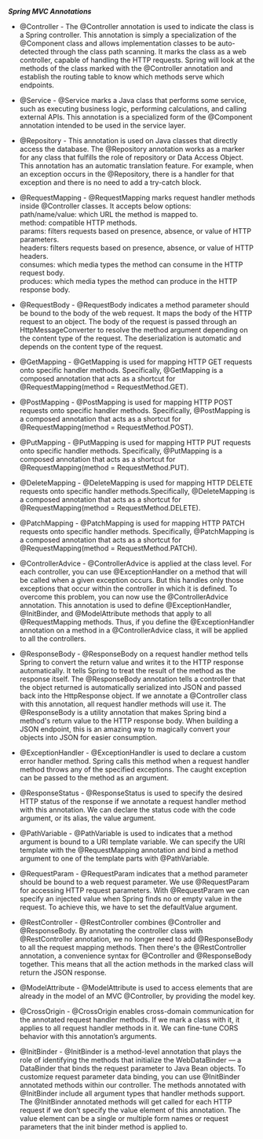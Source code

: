 **_Spring MVC Annotations_**

- @Controller - The @Controller annotation is used to indicate the class is a Spring controller. This annotation is simply a specialization of the @Component class and allows implementation classes to be auto-detected through the class path scanning. It marks the class as a web controller, capable of handling the HTTP requests. Spring will look at the methods of the class marked with the @Controller annotation and establish the routing table to know which methods serve which endpoints.

- @Service - @Service marks a Java class that performs some service, such as executing business logic, performing calculations, and calling external APIs. This annotation is a specialized form of the @Component annotation intended to be used in the service layer.

- @Repository - This annotation is used on Java classes that directly access the database. The @Repository annotation works as a marker for any class that fulfills the role of repository or Data Access Object. This annotation has an automatic translation feature. For example, when an exception occurs in the @Repository, there is a handler for that exception and there is no need to add a try-catch block.

- @RequestMapping - @RequestMapping marks request handler methods inside @Controller classes. It accepts below options:  
  path/name/value: which URL the method is mapped to.  
  method: compatible HTTP methods.  
  params: filters requests based on presence, absence, or value of HTTP parameters.  
  headers: filters requests based on presence, absence, or value of HTTP headers.  
  consumes: which media types the method can consume in the HTTP request body.  
  produces: which media types the method can produce in the HTTP response body.

- @RequestBody - @RequestBody indicates a method parameter should be bound to the body of the web request. It maps the body of the HTTP request to an object. The body of the request is passed through an HttpMessageConverter to resolve the method argument depending on the content type of the request. The deserialization is automatic and depends on the content type of the request.

- @GetMapping - @GetMapping is used for mapping HTTP GET requests onto specific handler methods.
  Specifically, @GetMapping is a composed annotation that acts as a shortcut for @RequestMapping(method = RequestMethod.GET).

- @PostMapping - @PostMapping is used for mapping HTTP POST requests onto specific handler methods. Specifically, @PostMapping is a composed annotation that acts as a shortcut for @RequestMapping(method = RequestMethod.POST).

- @PutMapping - @PutMapping is used for mapping HTTP PUT requests onto specific handler methods. Specifically, @PutMapping is a composed annotation that acts as a shortcut for @RequestMapping(method = RequestMethod.PUT).

- @DeleteMapping - @DeleteMapping is used for mapping HTTP DELETE requests onto specific handler methods.Specifically, @DeleteMapping is a composed annotation that acts as a shortcut for @RequestMapping(method = RequestMethod.DELETE).

- @PatchMapping - @PatchMapping is used for mapping HTTP PATCH requests onto specific handler methods. Specifically, @PatchMapping is a composed annotation that acts as a shortcut for @RequestMapping(method = RequestMethod.PATCH).

- @ControllerAdvice - @ControllerAdvice is applied at the class level. For each controller, you can use @ExceptionHandler on a method that will be called when a given exception occurs. But this handles only those exceptions that occur within the controller in which it is defined. To overcome this problem, you can now use the @ControllerAdvice annotation. This annotation is used to define @ExceptionHandler, @InitBinder, and @ModelAttribute methods that apply to all @RequestMapping methods. Thus, if you define the @ExceptionHandler annotation on a method in a @ControllerAdvice class, it will be applied to all the controllers.

- @ResponseBody - @ResponseBody on a request handler method tells Spring to convert the return value and writes it to the HTTP response automatically. It tells Spring to treat the result of the method as the response itself.
  The @ResponseBody annotation tells a controller that the object returned is automatically serialized into JSON and passed back into the HttpResponse object. If we annotate a @Controller class with this annotation, all request handler methods will use it.
  The @ResponseBody is a utility annotation that makes Spring bind a method's return value to the HTTP response body. When building a JSON endpoint, this is an amazing way to magically convert your objects into JSON for easier consumption.

- @ExceptionHandler - @ExceptionHandler is used to declare a custom error handler method. Spring calls this method when a request handler method throws any of the specified exceptions.
  The caught exception can be passed to the method as an argument.

- @ResponseStatus - @ResponseStatus is used to specify the desired HTTP status of the response if we annotate a request handler method with this annotation. We can declare the status code with the code argument, or its alias, the value argument.

- @PathVariable - @PathVariable is used to indicates that a method argument is bound to a URI template variable. We can specify the URI template with the @RequestMapping annotation and bind a method argument to one of the template parts with @PathVariable.

- @RequestParam - @RequestParam indicates that a method parameter should be bound to a web request parameter. We use @RequestParam for accessing HTTP request parameters. With @RequestParam we can specify an injected value when Spring finds no or empty value in the request. To achieve this, we have to set the defaultValue argument.

- @RestController - @RestController combines @Controller and @ResponseBody. By annotating the controller class with @RestController annotation, we no longer need to add @ResponseBody to all the request mapping methods. Then there's the @RestController annotation, a convenience syntax for @Controller and @ResponseBody together. This means that all the action methods in the marked class will return the JSON response.

- @ModelAttribute - @ModelAttribute is used to access elements that are already in the model of an MVC @Controller, by providing the model key.

- @CrossOrigin - @CrossOrigin enables cross-domain communication for the annotated request handler methods. If we mark a class with it, it applies to all request handler methods in it. We can fine-tune CORS behavior with this annotation’s arguments.

- @InitBinder - @InitBinder is a method-level annotation that plays the role of identifying the methods that initialize the WebDataBinder — a DataBinder that binds the request parameter to Java Bean objects. To customize request parameter data binding, you can use @InitBinder annotated methods within our controller. The methods annotated with @InitBinder include all argument types that handler methods support. The @InitBinder annotated methods will get called for each HTTP request if we don’t specify the value element of this annotation. The value element can be a single or multiple form names or request parameters that the init binder method is applied to.
